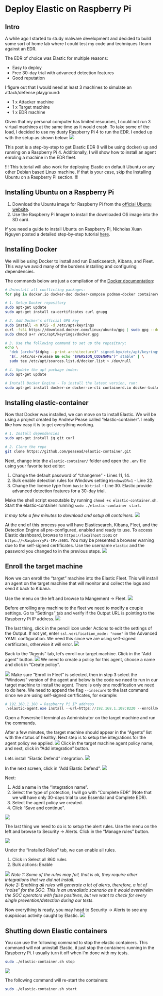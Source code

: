 # Deploy Elastic on Raspberry Pi

## Intro
A while ago I started to study malware development and decided to build some sort of home lab where I could test my code and techniques I learn against an EDR.

The EDR of choice was Elastic for multiple reasons:
- Easy to deploy
- Free 30-day trial with advanced detection features
- Good reputation

I figure out that I would need at least 3 machines to simulate an attack/defense playground:

- 1 x Attacker machine
- 1 x Target machine
- 1 x EDR machine

Given that my personal computer has limited resources, I could not run 3 virtual machines at the same time as it would crash. To take some of the load, I decided to use my dusty Raspberry Pi 4 to run the EDR. I ended up with the setup as shown below:
![](imgs/elastic/diagram.svg)

This post is a step-by-step to get Elastic EDR (I will be using docker) up and running on a Raspberry Pi 4. Additionally, I will show how to install an agent enroling a machine in the EDR fleet.

!!!
This tutorial will also work for deploying Elastic on default Ubuntu or any other Debian based Linux machine. If that is your case, skip the Installing Ubuntu on a Raspberry Pi section.
!!!

## Installing Ubuntu on a Raspberry Pi
1. Download the Ubuntu image for Raspberry Pi from the [official Ubuntu website](https://ubuntu.com/download/raspberry-pi).
2. Use the Raspberry Pi Imager to install the downloaded OS image into the SD card.

If you need a guide to install Ubuntu on Raspberry Pi, Nicholas Xuan Nguyen posted a detailed step-by-step tutorial [here](https://adamtheautomator.com/ubuntu-on-raspberry-pi/).

## Installing Docker
We will be using Docker to install and run Elasticsearch, Kibana, and Fleet. This way we avoid many of the burdens installing and configuring dependencies.

The commands below are just a compilation of the [Docker documentation](https://docs.docker.com/engine/install/ubuntu/):
```bash
# Uninstall all conflicting packages:
for pkg in docker.io docker-doc docker-compose podman-docker containerd runc; do sudo apt-get remove $pkg; done

# 1. Setup Docker repository
sudo apt-get update
sudo apt-get install ca-certificates curl gnupg

# 2. Add Docker’s official GPG key
sudo install -m 0755 -d /etc/apt/keyrings
curl -fsSL https://download.docker.com/linux/ubuntu/gpg | sudo gpg --dearmor -o /etc/apt/keyrings/docker.gpg
sudo chmod a+r /etc/apt/keyrings/docker.gpg

# 3. Use the following command to set up the repository:
echo \
  "deb [arch="$(dpkg --print-architecture)" signed-by=/etc/apt/keyrings/docker.gpg] https://download.docker.com/linux/ubuntu \
  "$(. /etc/os-release && echo "$VERSION_CODENAME")" stable" | \
  sudo tee /etc/apt/sources.list.d/docker.list > /dev/null

# 4. Update the apt package index:
sudo apt-get update

# Install Docker Engine - To install the latest version, run:
sudo apt-get install docker-ce docker-ce-cli containerd.io docker-buildx-plugin docker-compose-plugin
```

## Installing elastic-container
Now that Docker was installed, we can move on to install Elastic. We will be using a project created by Andrew Pease called “elastic-container”. I really like how easy it is to get everything working.
```bash
# 1. Install dependencies
sudo apt-get install jq git curl

# 2. Clone the repo
git clone https://github.com/peasead/elastic-container.git
```
Next, change into the `elastic-container/` folder and open the `.env` file using your favorite text editor:

1. Change the default password of “changeme” - Lines 11, 14.
2. Bulk enable detection rules for Windows setting `WindowsDR=1` - Line 22.
3. Change the license type from `basic` to `trial` - Line 30. Elastic provide advanced detection features for a 30-day trial.

Make the shell script executable by running `chmod +x elastic-container.sh`. Start the elastic-container running `sudo ./elastic-container start`.

*It may take a few minutes to download and setup all containers.*
![](imgs/elastic/img2.png)

At the end of this process you will have Elasticsearch, Kibana, Fleet, and the Detection Engine all pre-configured, enabled and ready to use. To access Elastic dashboard, browse to `https://localhost:5601` or `https://<RaspberryPi-IP>:5601`. You may be presented a browser warning due to the self-signed certificates. Use the username `elastic` and the password you changed to in the previous steps.
![](imgs/elastic/img3.png)

## Enroll the target machine
Now we can enroll the “target” machine into the Elastic Fleet. This will install an agent on the target machine that will monitor and collect the logs and send it back to Kibana.

Use the menu on the left and browse to Mangement → Fleet.
![](imgs/elastic/img4.png)

Before enrolling any machine to the fleet we need to modify a couple settings. Go to “Settings” tab and verify if the Output URL is pointing to the Raspberry Pi IP address.
![](imgs/elastic/img5.png)

The last thing, click in the pencil icon under Actions to edit the settings of the Output. If not yet, enter `ssl.verification_mode: "none"` in the Advanced YAML configuration. We need this since we are using self-signed certificates, otherwise it will error.
![](imgs/elastic/img6.png)

Back to the “Agents” tab, let’s enroll our target machine. Click in the “Add agent” button.
![](imgs/elastic/img7.png)
We need to create a policy for this agent, choose a name and click in “Create policy”.

![](imgs/elastic/img8.png)
Make sure “Enroll in Fleet” is selected, then in step 3 select the “Windows” version of the agent and below is the code we need to run in our target machine to install the agent. There is only one modification we need to do here. We need to append the flag `--insecure` to the last command since we are using self-signed certificates, for example:
```PowerShell
# 192.168.1.108 = Raspberry Pi IP address
.\elastic-agent.exe install --url=https://192.168.1.108:8220 --enrollment-token=czJO...piQQ== --insecure
```

Open a Powershell terminal as Administrator on the target machine and run the commands.

After a few minutes, the target machine should appear in the “Agents” list with the status of healthy. Next step is to setup the integrations for the agent policy we applied.
![](imgs/elastic/img9.png)
Click in the target machine agent policy name, and next, click in “Add integration” button.

Lets install “Elastic Defend” integration.
![](imgs/elastic/img10.png)

In the next screen, click in “Add Elastic Defend”.
![](imgs/elastic/img11.png)

Next:
1. Add a name in the “Integration name”.
2. Select the type of protection, I will go with “Complete EDR” (Note that we will have only 30-days trial to use Essential and Complete EDR).
3. Select the agent policy we created.
4. Click “Save and continue”.

![](imgs/elastic/img12.png)

The last thing we need to do is to setup the alert rules. Use the menu on the left and browse to Security → Alerts. Click in the “Manage rules” button.

![](imgs/elastic/img13.png)

Under the “Installed Rules” tab, we can enable all rules. 
1. Click in Select all 860 rules
2. Bulk actions: Enable

![](imgs/elastic/img14.png)
*Note 1: Some of the rules may fail, that is ok, they require other integrations that we did not install.  
Note 2: Enabling all rules will generate a lot of alerts, therefore, a lot of “noise” for the SOC. This is an unrealistic scenario as it would overwhelm the SOC operators with false positives, but we want to check for every single prevention/detection during our tests.*

Now everything is ready, you may head to Security → Alerts to see any suspicious activity caught by Elastic.
![](imgs/elastic/img15.png)

## Shutting down Elastic containers
You can use the following command to stop the elastic containers. This command will not uninstall Elastic, it just stop the containers running in the Raspberry Pi. I usually turn it off when I’m done with my tests.
```bash
sudo ./elastic-container.sh stop
```
![](imgs/elastic/img16.png)

The following command will re-start the containers:
```bash
sudo ./elastic-container.sh start
```